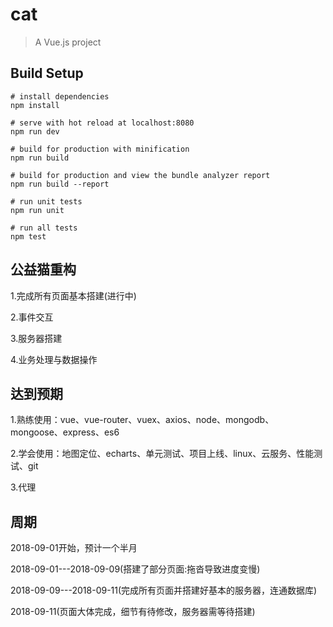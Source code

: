 # cat

> A Vue.js project

## Build Setup

```
# install dependencies
npm install

# serve with hot reload at localhost:8080
npm run dev

# build for production with minification
npm run build

# build for production and view the bundle analyzer report
npm run build --report

# run unit tests
npm run unit

# run all tests
npm test

```

## 公益猫重构

1.完成所有页面基本搭建(进行中)

2.事件交互

3.服务器搭建

4.业务处理与数据操作

## 达到预期

1.熟练使用：vue、vue-router、vuex、axios、node、mongodb、mongoose、express、es6

2.学会使用：地图定位、echarts、单元测试、项目上线、linux、云服务、性能测试、git

3.代理

## 周期

2018-09-01开始，预计一个半月

2018-09-01---2018-09-09(搭建了部分页面:拖沓导致进度变慢)

2018-09-09---2018-09-11(完成所有页面并搭建好基本的服务器，连通数据库)

2018-09-11(页面大体完成，细节有待修改，服务器需等待搭建)
